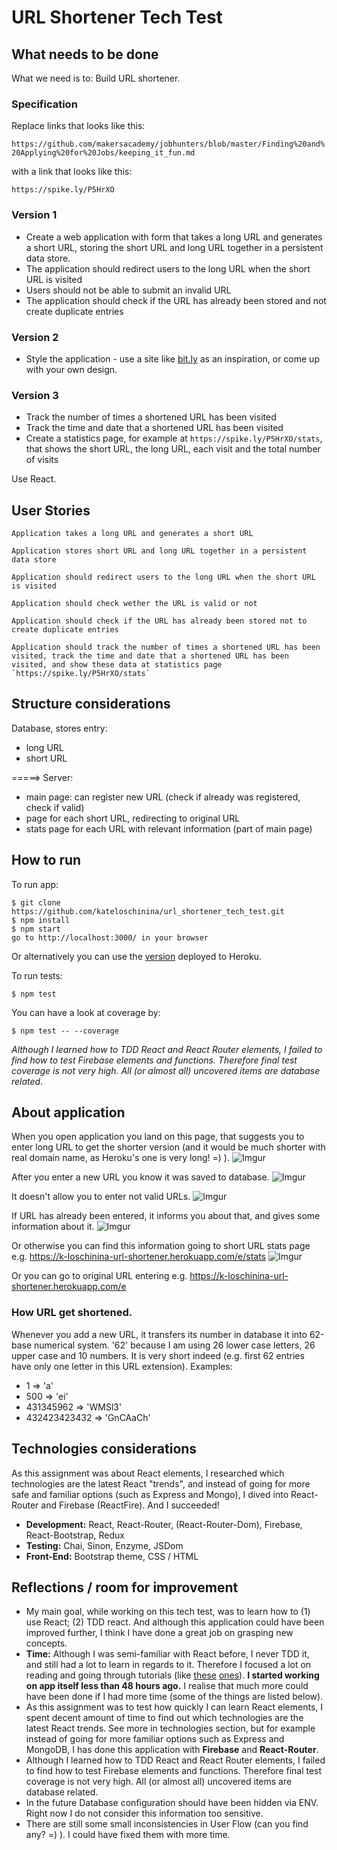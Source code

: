 # URL Shortener Tech Test

What needs to be done
-----

What we need is to: Build URL shortener.

### Specification

Replace links that looks like this:

`https://github.com/makersacademy/jobhunters/blob/master/Finding%20and%20Applying%20for%20Jobs/keeping_it_fun.md`

with a link that looks like this:

`https://spike.ly/P5HrXO`

### Version 1

* Create a web application with form that takes a long URL and generates a short URL, storing the short URL and long URL together in a persistent data store.
* The application should redirect users to the long URL when the short URL is visited
* Users should not be able to submit an invalid URL
* The application should check if the URL has already been stored and not create duplicate entries

### Version 2

* Style the application - use a site like [bit.ly](https://bit.ly) as an
  inspiration, or come up with your own design.

### Version 3

* Track the number of times a shortened URL has been visited
* Track the time and date that a shortened URL has been visited
* Create a statistics page, for example at `https://spike.ly/P5HrXO/stats`,
  that shows the short URL, the long URL, each visit and the total number of
  visits

Use React.

User Stories
-----

```
Application takes a long URL and generates a short URL

Application stores short URL and long URL together in a persistent data store

Application should redirect users to the long URL when the short URL is visited

Application should check wether the URL is valid or not

Application should check if the URL has already been stored not to create duplicate entries

Application should track the number of times a shortened URL has been visited, track the time and date that a shortened URL has been visited, and show these data at statistics page `https://spike.ly/P5HrXO/stats`
```

Structure considerations
-----
Database, stores entry:
 - long URL
 - short URL

 =====> Server:
 - main page: can register new URL (check if already was registered, check if valid)
 - page for each short URL, redirecting to original URL
 - stats page for each URL with relevant information (part of main page)

How to run
-----
To run app:
```
$ git clone https://github.com/kateloschinina/url_shortener_tech_test.git
$ npm install
$ npm start
go to http://localhost:3000/ in your browser
```
Or alternatively you can use the [version](https://k-loschinina-url-shortener.herokuapp.com/) deployed to Heroku.

To run tests:
```
$ npm test
```

You can have a look at coverage by:
```
$ npm test -- --coverage
```
*Although I learned how to TDD React and React Router elements, I failed to find how to test Firebase elements and functions. Therefore final test coverage is not very high. All (or almost all) uncovered items are database related.*

About application
-----
When you open application you land on this page, that suggests you to enter long URL to get the shorter version (and it would be much shorter with real domain name, as Heroku's one is very long! =) ).
![Imgur](http://i.imgur.com/gwmTUtJ.png)

After you enter a new URL you know it was saved to database.
![Imgur](http://i.imgur.com/Ydws2ry.png)

It doesn't allow you to enter not valid URLs.
![Imgur](http://i.imgur.com/u5Oi6WF.png)

If URL has already been entered, it informs you about that, and gives some information about it.
![Imgur](http://i.imgur.com/uAyP30c.png)

Or otherwise you can find this information going to short URL stats page e.g. https://k-loschinina-url-shortener.herokuapp.com/e/stats
![Imgur](http://i.imgur.com/l5l0bvK.png)

Or you can go to original URL entering e.g. https://k-loschinina-url-shortener.herokuapp.com/e

### How URL get shortened.
Whenever you add a new URL, it transfers its number in database it into 62-base numerical system. '62' because I am using 26 lower case letters, 26 upper case and 10 numbers. It is very short indeed (e.g. first 62 entries have only one letter in this URL extension).
Examples:
* 1 => 'a'
* 500 => 'ei'
* 431345962 => 'WMSl3'
* 432423423432 => 'GnCAaCh'


Technologies considerations
-----
As this assignment was about React elements, I researched which technologies are the latest React "trends", and instead of going for more safe and familiar options (such as Express and Mongo), I dived into React-Router and Firebase (ReactFire). And I succeeded!
* **Development:** React, React-Router, (React-Router-Dom), Firebase, React-Bootstrap, Redux
* **Testing:** Chai, Sinon, Enzyme, JSDom
* **Front-End:** Bootstrap theme, CSS / HTML

Reflections / room for improvement
-----
* My main goal, while working on this tech test, was to learn how to (1) use React; (2) TDD react. And although this application could have been improved further, I think I have done a great job on grasping new concepts.
* **Time:** Although I was semi-familiar with React before, I never TDD it, and still had a lot to learn in regards to it. Therefore I focused a lot on reading and going through tutorials (like [these](https://github.com/kateloschinina/tutorial-tdd-react) [ones](https://github.com/kateloschinina/tic-tac-toe-react)). **I started working on app itself less than 48 hours ago.** I realise that much more could have been done if I had more time (some of the things are listed below).
* As this assignment was to test how quickly I can learn React elements, I spent decent amount of time to find out which technologies are the latest React trends. See more in technologies section, but for example instead of going for more familiar options such as Express and MongoDB, I has done this application with **Firebase** and **React-Router**.
* Although I learned how to TDD React and React Router elements, I failed to find how to test Firebase elements and functions. Therefore final test coverage is not very high. All (or almost all) uncovered items are database related.
* In the future Database configuration should have been hidden via ENV. Right now I do not consider this information too sensitive.
* There are still some small inconsistencies in User Flow (can you find any? =) ). I could have fixed them with more time.
